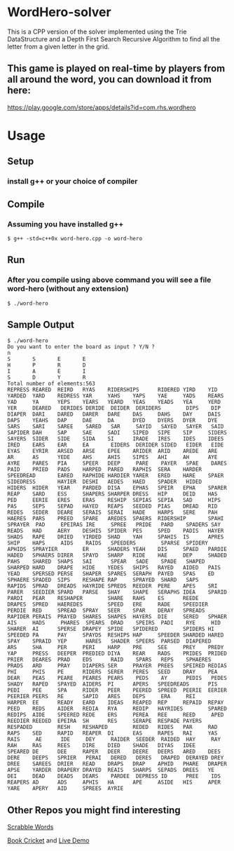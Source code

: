 # WordHero-solver
This is a CPP version of the solver implemented using the Trie DataStructure and a Depth First Search Recursive Algorithm to find all the letter from a given letter in the grid.

## This game is played on real-time by players from all around the word, you can download it from here:

https://play.google.com/store/apps/details?id=com.rhs.wordhero

# Usage

## Setup
### install g++ or your choice of compiler

## Compile
### Assuming you have installed g++
 `$ g++ -std=c++0x word-hero.cpp -o word-hero`

## Run

### After you compile using above command you will see a file word-hero (without any extension)
 `$ ./word-hero`

## Sample Output

```$ g++ -std=c++0x word-hero.cpp -o word-hero
$ ./word-hero
Do you want to enter the board as input ? Y/N ?
n
S       S       E       E
H       P       R       D
I       A       E       I
S       D       Y       R
Total number of elements:563
REPRESS REARED  REIRD   RYAS    RIDERSHIPS      RIDERED YIRD    YID     YARDED  YARD    REDRESS YAR     YAHS    YAPS    YAE     YADS    REARS   YAD     YA      YEPS    YEARS   YEARD   YEAS    YEADS   YEA     YERD    YER     DEARED   DERIDES DERIDE  DEIDER  DERIDERS        DIPS    DIP     DIAPER  DARI    DARED   DARER   DARE    DAS     DAHS    DAY     DAIS    DAPS    YEAHS   DAP     DAE     DA      DYED    DYERS   DYER    DYE     SARS    SARI    SAREE    SARED   SAR     SAYID   SAYED   SAYER   SAID    SAPIDER DAH     SAP     SAE     SADI    SIPED   SIPE    SIP     SIDERS  SAYERS  SIDER   SIDE    SIDA    SI      IRADE   IRES    IDES    IDEES   IRED    EARS    EAR     EA       EIDERS  DERIDER SIDED   EIDER   EIDE    EYAS    EYRIR   ARSED   ARSE    EPEE    ARIDER  ARID    AREDE   ARE     AR      AS      YEDE    AHS     AHIS    SIPES   AHI     AH      AYE     AYRE    PARES   PIA     SPEER   DEEP     PARE    PAYER   SPAE    DARES   PAID    PRIED   PADS    HARPED  PARED   RAPHIS  SERA    HARDER  SPEEDREAD       EARED   RAPHIDE HARDIER YARER   ERED    HARE    SPAER   SIDEDRESS       HAYIER  DESHI   AEDES   HAED    SPADER   HIDED   HIDERS  HIDER   YEAR    PARDED  DISA    EPHAS   SPEIR   EPHA    SPARER  REAP    SARD    ESS     SHAPERS SHARPER DRESS   HIP     DEID    HAS     PED     EERIE   ERES    ERAS    RESHIP  SEPIAS  SEPIA   SAD     HIPS     PAS     SEPS    SEPAD   HAYED   REAPS   SEEDED  PIAS    DREAD   RID     REDES   SEDER   DEARE   SERAIS  SERAI   HADE    HARPS   SERE    PAH     HAERES  PARS    PREED   SPARE   AREDES  SPAERS  RIDERSHIP       SPAHI   SPRAYER  PAD     EPEIRAS IRE     SPREE   PRIDE   PARD    SPADERS SAY     READS   HAD     AERY    DESHIS  SPIDER  PES     SPED    PADIS   HAYER   SHADS   RAPE    DRIED   YIRDED  SHAD    YAH     SPAHIS  IS      APRES   SHIP    HAPS     AIDS    RAIDS   SPEEDERS        SPARSE  SPIDERY APHIDS  SPRAYIER        ER      SHADERS YEAH    DIS     SPAED   PARDIE  HADED   SPHAERS DIRER   SPAYD   SHARP   RIDE    HAE     DEP     SHADED  PAHS    SHARED  SHAPS   SAI      SPEAR   SADE    SPADE   SHAPED  SHARPED HARD    DRAPE   HIDE    YEDES   SHIPS   RAYED   AIDED   PAIS    YEAD    SPERSED PERSE   SHAPER  SPARES  SERAPH  PAYED   SPAS    ED      SPHAERE SPADED  SIPS    RESHAPE RAP     SPRAYED  SHARD   SAPS    RAPIDS  SPRAD   DREADS  HAYRIDE SPREDS  REEDER  PERE    APES    SRI     PARER   SEEDIER SPARD   PARSE   SHAY    SHAPE   SERAPHS IDEA    SPARID  PARDI   PEAR    RESHAPER        SHARE   RAHS    ES      REEDE    DRAPES  SPRED   HAEREDES        SPEED   ERE     RADE    SPEEDIER        PERDIE  RED     SPREAD  SPRAY   SEER    SPAR    DERAY   SPREADS RAPIDER PERAIS  PRAYED  SHARES  SHAPES  HAYERS  DIE     SERED   SPHAER  AIS     HADS     PHARES  SPEARS  DRAD    SPEIRS  PADI    RYE     HID     SHARER  AI      SPERSE  DRAPEY  SPIDE   SPIDERED        SPIDERS HI      SPEEDED PA      PAY     SPAYDS  RESHIPS HAP     SPEEDER SHARDED HARED   SPAY    SPRAID  YEP      HARES   SHADER  SPEERS  PARSED  DIAPERED        ARS     SHA     PER     PERI    HARP    PRE     SEE     PREY    PREDY   YAP     PRESS   DEEPER  PREDIED DIYA    REAR    RADS    PRIDES  PRIDED  PRIER   DEARES  PRAD    EDS      RAID    SPARS   REPS    SPHAERES        PRADS   ARD     PRAY    DIAPERS SER     PRAYER  PREES   SPEIRED REDIAS  PHI     PHIS    PE      RIDERS  SERER   PERES   SEED    DRAY    PEA     DEAR    PEAS    PEARE   PEARES  PEARS    PEDS    AY      PEDIS   PEDES   SHADY   RAPED   SPAYED  AIDERS  PI      APERS   SPEEDREADS      PIS     PEDI    PEE     SPA     RIDER   PEER    PEERED  SPREED  PEERIE  EERIER  PEERIER PEERS   RE      SAPID   ARES    DEPS     ERA     REI     HARPER  EE      READY   EARD    IDEAS   REAPED  REP     REPAID  REPAY   PEED    REDS    AIDER   REDIA   RYA     REDIP   HAYRIDES        SPARED  REDIPS  AIDE    SPEERED REDE    ERS     PEREA   REE     REED     APED    REEDIER REEDED  EPEIRA  SH      RES     SERAPE  RESPADE PAYERS  RESPADED        RESH    RESHAPED        REDED   RIDES   PAR     RAD     RAPS    SED     RAPID   REAPER  DI      EAS     RAPES   RAI     YAS     RAIS     AE      IDE     DEY     RAIDER  SEEDER  RAIDED  HAY     RAY     RAH     RAS     REES    DIRE    DIED    SHADE   DIYAS   IDEE    SPEARED DE      DEE     RAPER   DEER    DEERE   DEERS   ARED    DEES    DERE    DEEPS   SPRIER   PERAI   DERED   DERES   DRAPED  DERAYED DREY    DREE    SAREES  DRIER   READ    DRAPS   DRAP    APHID   PHARE   DRAPER  APSE    YARDER  DRAPERY DRAYED  REAIS   SHARPS  SEPADS  DREES   YE      DEI     DEAD    DEADS   DEARS    PARDEE  DEPRESS ID      PREE    IDS     REAPERS AD      ADS     APHIS   HA      APE     ASIDE   HIS     APER    YARE    APERY   AID     SPREES  AYRIE
```

## Other Repos you might find interesting

[Scrabble Words](https://github.com/Ad1tyaV/scrabbleWords)

[Book Cricket](https://github.com/Ad1tyaV/book-cricket-react-redux) and [Live Demo](https://ad1tyav.github.io/book-cricket-react-redux)
